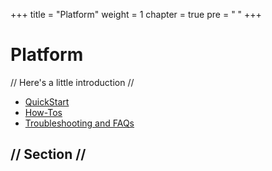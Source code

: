 +++
title = "Platform"
weight = 1
chapter = true
pre = "<i class='fas fa-server'></i>&nbsp;"
+++

# Platform

// Here's a little introduction //

- [QuickStart]()
- [How-Tos]()
- [Troubleshooting and FAQs]()

## // Section //
